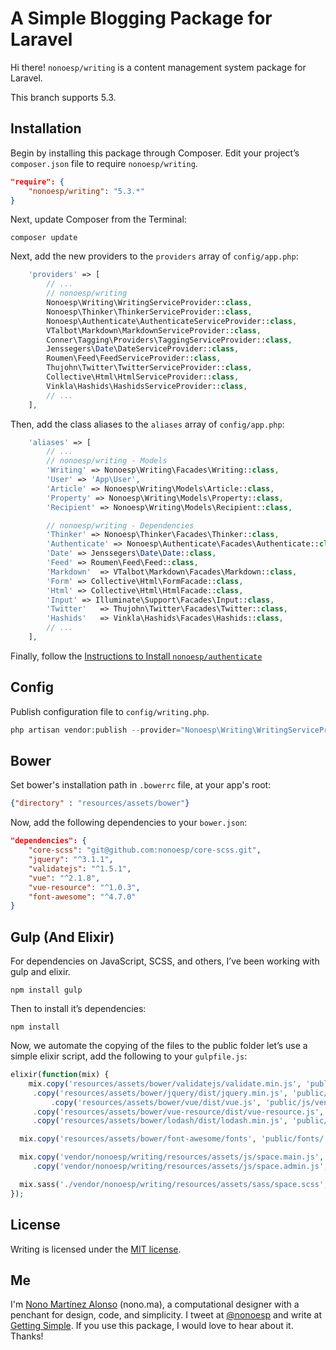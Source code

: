 # A Simple Blogging Package for Laravel

Hi there! `nonoesp/writing` is a content management system package for Laravel.

This branch supports 5.3.

## Installation

Begin by installing this package through Composer. Edit your project’s `composer.json` file to require `nonoesp/writing`.

```json
"require": {
	"nonoesp/writing": "5.3.*"
}
```

Next, update Composer from the Terminal:

```
composer update
```

Next, add the new providers to the `providers` array of `config/app.php`:

```php
	'providers' => [
		// ...
        // nonoesp/writing
        Nonoesp\Writing\WritingServiceProvider::class,        
        Nonoesp\Thinker\ThinkerServiceProvider::class,  
        Nonoesp\Authenticate\AuthenticateServiceProvider::class,          
        VTalbot\Markdown\MarkdownServiceProvider::class,
        Conner\Tagging\Providers\TaggingServiceProvider::class,
        Jenssegers\Date\DateServiceProvider::class,
        Roumen\Feed\FeedServiceProvider::class,
        Thujohn\Twitter\TwitterServiceProvider::class,
        Collective\Html\HtmlServiceProvider::class,
        Vinkla\Hashids\HashidsServiceProvider::class,				
		// ...
	],
```

Then, add the class aliases to the `aliases` array of `config/app.php`:

```php
	'aliases' => [
		// ...
        // nonoesp/writing - Models
        'Writing' => Nonoesp\Writing\Facades\Writing::class,
        'User' => 'App\User',
        'Article' => Nonoesp\Writing\Models\Article::class,    
        'Property' => Nonoesp\Writing\Models\Property::class,
        'Recipient' => Nonoesp\Writing\Models\Recipient::class,

        // nonoesp/writing - Dependencies
        'Thinker' => Nonoesp\Thinker\Facades\Thinker::class,
        'Authenticate' => Nonoesp\Authenticate\Facades\Authenticate::class,
        'Date' => Jenssegers\Date\Date::class,
        'Feed' => Roumen\Feed\Feed::class,
        'Markdown'  => VTalbot\Markdown\Facades\Markdown::class,
        'Form' => Collective\Html\FormFacade::class,
        'Html' => Collective\Html\HtmlFacade::class,   
        'Input' => Illuminate\Support\Facades\Input::class,
        'Twitter'   => Thujohn\Twitter\Facades\Twitter::class,
        'Hashids'   => Vinkla\Hashids\Facades\Hashids::class,				
		// ...
	],
```

Finally, follow the [Instructions to Install `nonoesp/authenticate`](https://github.com/nonoesp/laravel-authenticate/tree/5.2)

## Config

Publish configuration file to `config/writing.php`.

```php
php artisan vendor:publish --provider="Nonoesp\Writing\WritingServiceProvider" --tag=config
```

## Bower

Set bower's installation path in `.bowerrc` file, at your app's root:

```json
{"directory" : "resources/assets/bower"}
```

Now, add the following dependencies to your `bower.json`:

```json
"dependencies": {
	"core-scss": "git@github.com:nonoesp/core-scss.git",
	"jquery": "^3.1.1",
	"validatejs": "^1.5.1",
	"vue": "^2.1.8",
	"vue-resource": "^1.0.3",
	"font-awesome": "^4.7.0"
}
```

## Gulp (And Elixir)

For dependencies on JavaScript, SCSS, and others, I’ve been working with gulp and elixir.

```terminal
npm install gulp
```

Then to install it’s dependencies:

```terminal
npm install
```

Now, we automate the copying of the files to the public folder let’s use a simple elixir script, add the following to your `gulpfile.js`:

```php
elixir(function(mix) {
	mix.copy('resources/assets/bower/validatejs/validate.min.js', 'public/js/vendor/validate.min.js')
     .copy('resources/assets/bower/jquery/dist/jquery.min.js', 'public/js/vendor/jquery.min.js')
		 .copy('resources/assets/bower/vue/dist/vue.js', 'public/js/vendor/vue.js')
     .copy('resources/assets/bower/vue-resource/dist/vue-resource.js', 'public/js/vendor/vue-resource.js')
     .copy('resources/assets/bower/lodash/dist/lodash.min.js', 'public/js/vendor/lodash.min.js');

  mix.copy('resources/assets/bower/font-awesome/fonts', 'public/fonts/');

  mix.copy('vendor/nonoesp/writing/resources/assets/js/space.main.js',  'public/js/space.main.js')
     .copy('vendor/nonoesp/writing/resources/assets/js/space.admin.js', 'public/js/space.admin.js');

  mix.sass('./vendor/nonoesp/writing/resources/assets/sass/space.scss', 'public/css/space.css');
});
```

## License

Writing is licensed under the [MIT license](http://opensource.org/licenses/MIT).

## Me

I'm [Nono Martínez Alonso](http://nono.ma) (nono.ma), a computational designer with a penchant for design, code, and simplicity. I tweet at [@nonoesp](http://www.twitter.com/nonoesp) and write at [Getting Simple](http://gettingsimple.com/). If you use this package, I would love to hear about it. Thanks!
